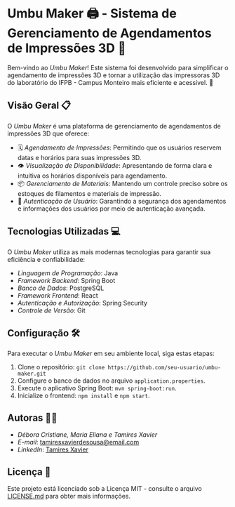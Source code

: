 # Umbu Maker 🖨️ - Sistema de Gerenciamento de Agendamentos de Impressões 3D 📅

Bem-vindo ao *Umbu Maker*! Este sistema foi desenvolvido para simplificar o agendamento de impressões 3D e tornar a utilização das impressoras 3D do laboratório do IFPB - Campus Monteiro mais eficiente e acessível. 🚀

## Visão Geral 📋

O *Umbu Maker* é uma plataforma de gerenciamento de agendamentos de impressões 3D que oferece:

- 🗓️ *Agendamento de Impressões*: Permitindo que os usuários reservem datas e horários para suas impressões 3D.
- 👁️ *Visualização de Disponibilidade*: Apresentando de forma clara e intuitiva os horários disponíveis para agendamento.
- 📦 *Gerenciamento de Materiais*: Mantendo um controle preciso sobre os estoques de filamentos e materiais de impressão.
- 🔐 *Autenticação de Usuário*: Garantindo a segurança dos agendamentos e informações dos usuários por meio de autenticação avançada.

## Tecnologias Utilizadas 💻

O *Umbu Maker* utiliza as mais modernas tecnologias para garantir sua eficiência e confiabilidade:

- *Linguagem de Programação*: Java
- *Framework Backend*: Spring Boot
- *Banco de Dados*: PostgreSQL
- *Framework Frontend*: React
- *Autenticação e Autorização*: Spring Security
- *Controle de Versão*: Git

## Configuração 🛠️

Para executar o *Umbu Maker* em seu ambiente local, siga estas etapas:

1. Clone o repositório: `git clone https://github.com/seu-usuario/umbu-maker.git`
2. Configure o banco de dados no arquivo `application.properties`.
3. Execute o aplicativo Spring Boot: `mvn spring-boot:run`.
4. Inicialize o frontend: `npm install` e `npm start`.

## Autoras 👨‍💻

- *Débora Cristiane, Maria Eliana e Tamires Xavier*
- *E-mail*: tamiresxavierdesousa@email.com
- *LinkedIn*: [Tamires Xavier](https://www.linkedin.com/in/tamiresx/)

## Licença 📄

Este projeto está licenciado sob a Licença MIT - consulte o arquivo [LICENSE.md](LICENSE.md) para obter mais informações.
